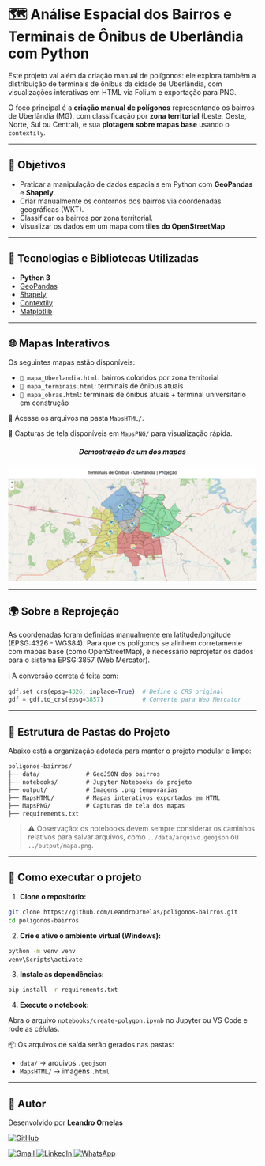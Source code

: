 # 🗺️ Análise Espacial dos Bairros e Terminais de Ônibus de Uberlândia com Python

Este projeto vai além da criação manual de polígonos: ele explora também a distribuição de terminais de ônibus da cidade de Uberlândia, com visualizações interativas em HTML via Folium e exportação para PNG.

O foco principal é a **criação manual de polígonos** representando os bairros de Uberlândia (MG), com classificação por **zona territorial** (Leste, Oeste, Norte, Sul ou Central), e sua **plotagem sobre mapas base** usando o `contextily`.

---

## 🎯 Objetivos

- Praticar a manipulação de dados espaciais em Python com **GeoPandas** e **Shapely**.
- Criar manualmente os contornos dos bairros via coordenadas geográficas (WKT).
- Classificar os bairros por zona territorial.
- Visualizar os dados em um mapa com **tiles do OpenStreetMap**.

---

## 🧰 Tecnologias e Bibliotecas Utilizadas

- **Python 3**
- [GeoPandas](https://geopandas.org/)
- [Shapely](https://shapely.readthedocs.io/)
- [Contextily](https://contextily.readthedocs.io/)
- [Matplotlib](https://matplotlib.org/)

---

## 🌐 Mapas Interativos

Os seguintes mapas estão disponíveis:

- `📍 mapa_Uberlandia.html`: bairros coloridos por zona territorial
- `🚏 mapa_terminais.html`: terminais de ônibus atuais
- `🚧 mapa_obras.html`: terminais de ônibus atuais + terminal universitário em construção

📁 Acesse os arquivos na pasta `MapsHTML/`.

📸 Capturas de tela disponíveis em `MapsPNG/` para visualização rápida.


<h5><center>Demostração de um dos mapas</center></h5>


![Mapa dos Terminais de Uberlândia](MapsPNG/mapa_TerminaisUberlandia-Projecao.png)


---


## 🌍 Sobre a Reprojeção

As coordenadas foram definidas manualmente em latitude/longitude (EPSG:4326 - WGS84). Para que os polígonos se alinhem corretamente com mapas base (como OpenStreetMap), é necessário reprojetar os dados para o sistema EPSG:3857 (Web Mercator).

ℹ️ A conversão correta é feita com:

```python
gdf.set_crs(epsg=4326, inplace=True)  # Define o CRS original
gdf = gdf.to_crs(epsg=3857)           # Converte para Web Mercator
``` 

---

## 📁 Estrutura de Pastas do Projeto

Abaixo está a organização adotada para manter o projeto modular e limpo:

```
poligonos-bairros/
├── data/             # GeoJSON dos bairros
├── notebooks/        # Jupyter Notebooks do projeto
├── output/           # Imagens .png temporárias
├── MapsHTML/         # Mapas interativos exportados em HTML
├── MapsPNG/          # Capturas de tela dos mapas
├── requirements.txt
```

> ⚠️ Observação: os notebooks devem sempre considerar os caminhos relativos para salvar arquivos, como `../data/arquivo.geojson` ou `../output/mapa.png`.

---

## 🚀 Como executar o projeto

1. **Clone o repositório:**

```bash
git clone https://github.com/LeandroOrnelas/poligonos-bairros.git
cd poligonos-bairros
```

2. **Crie e ative o ambiente virtual (Windows):**

```bash
python -m venv venv
venv\Scripts\activate
```

3. **Instale as dependências:**

```bash
pip install -r requirements.txt
```

4. **Execute o notebook:**

Abra o arquivo `notebooks/create-polygon.ipynb` no Jupyter ou VS Code e rode as células.

📦 Os arquivos de saída serão gerados nas pastas:
- `data/` → arquivos `.geojson`
- `MapsHTML/` → imagens `.html`

---

## 📌 Autor

Desenvolvido por **Leandro Ornelas**

[![GitHub](https://img.shields.io/badge/GitHub-LeandroOrnelas-181717?style=flat&logo=github)](https://github.com/LeandroOrnelas)
<p align="left">
  <a href="mailto:leandro.nanndo@gmail.com" title="Gmail">
    <img src="https://img.shields.io/badge/-Gmail-FF0000?style=flat-square&labelColor=FF0000&logo=gmail&logoColor=white" alt="Gmail"/>
  </a>
  <a href="https://www.linkedin.com/in/leandroornelas/" title="LinkedIn">
    <img src="https://img.shields.io/badge/-Linkedin-0e76a8?style=flat-square&logo=Linkedin&logoColor=white" alt="LinkedIn"/>
  </a>
  <a href="https://api.whatsapp.com/send?phone=5534991949009" title="WhatsApp">
    <img src="https://img.shields.io/badge/-WhatsApp-25d366?style=flat-square&labelColor=25d366&logo=whatsapp&logoColor=white" alt="WhatsApp"/>
  </a>
</p>


